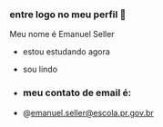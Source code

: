 ### entre logo no meu perfil 🖤

Meu nome é Emanuel Seller

- estou estudando agora
- sou lindo

- ### meu contato de email é:

- @emanuel.seller@escola.pr.gov.br
